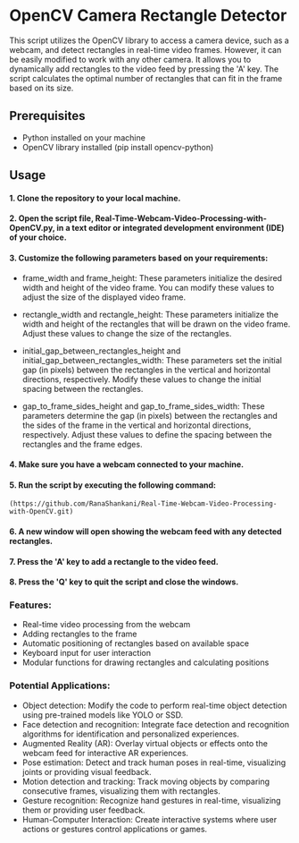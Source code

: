 # OpenCV Camera Rectangle Detector
This script utilizes the OpenCV library to access a camera device, such as a webcam, and detect rectangles in real-time video frames. However, it can be easily modified to work with any other camera. It allows you to dynamically add rectangles to the video feed by pressing the 'A' key. The script calculates the optimal number of rectangles that can fit in the frame based on its size.
## Prerequisites
* Python installed on your machine
* OpenCV library installed (pip install opencv-python)
## Usage
#### 1. Clone the repository to your local machine.
#### 2. Open the script file, Real-Time-Webcam-Video-Processing-with-OpenCV.py, in a text editor or integrated development environment (IDE) of your choice.
#### 3. Customize the following parameters based on your requirements:

* frame_width and frame_height:
  These parameters initialize the desired width and height of the video frame. You can modify these values to adjust the size of the displayed video frame.

* rectangle_width and rectangle_height:
  These parameters initialize the width and height of the rectangles that will be drawn on the video frame. Adjust these values to change the size of the rectangles.

* initial_gap_between_rectangles_height and initial_gap_between_rectangles_width:
  These parameters set the initial gap (in pixels) between the rectangles in the vertical and horizontal directions, respectively. Modify these values to change the initial spacing between the rectangles.

* gap_to_frame_sides_height and gap_to_frame_sides_width:
  These parameters determine the gap (in pixels) between the rectangles and the sides of the frame in the vertical and horizontal directions, respectively. Adjust these values to define the spacing between the rectangles and the frame edges.
  
#### 4. Make sure you have a webcam connected to your machine.
#### 5. Run the script by executing the following command:
`(https://github.com/RanaShankani/Real-Time-Webcam-Video-Processing-with-OpenCV.git)`
#### 6. A new window will open showing the webcam feed with any detected rectangles.
#### 7. Press the 'A' key to add a rectangle to the video feed.
#### 8. Press the 'Q' key to quit the script and close the windows.


### Features:
* Real-time video processing from the webcam
* Adding rectangles to the frame
* Automatic positioning of rectangles based on available space
* Keyboard input for user interaction
* Modular functions for drawing rectangles and calculating positions
### Potential Applications:
* Object detection: Modify the code to perform real-time object detection using pre-trained models like YOLO or SSD.
* Face detection and recognition: Integrate face detection and recognition algorithms for identification and personalized experiences.
* Augmented Reality (AR): Overlay virtual objects or effects onto the webcam feed for interactive AR experiences.
* Pose estimation: Detect and track human poses in real-time, visualizing joints or providing visual feedback.
* Motion detection and tracking: Track moving objects by comparing consecutive frames, visualizing them with rectangles.
* Gesture recognition: Recognize hand gestures in real-time, visualizing them or providing user feedback.
* Human-Computer Interaction: Create interactive systems where user actions or gestures control applications or games.
